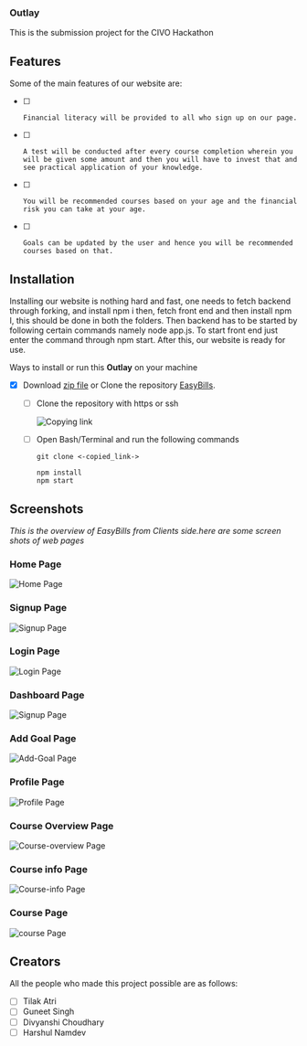 ### Outlay
This is the submission project for the CIVO Hackathon 

## Features
Some of the main features of our website are:
  - [ ] 	Financial literacy will be provided to all who sign up on our page.
  - [ ] 	A test will be conducted after every course completion wherein you will be given some amount and then you will have to invest that and see practical application of your knowledge.
  - [ ] 	You will be recommended courses based on your age and the financial risk you can take at your age.
  - [ ] 	Goals can be updated by the user and hence you will be recommended courses based on that.


## Installation

Installing our website is nothing hard and fast, one needs to fetch backend through forking, and install npm i then, fetch front end and then install npm I, this should be done in both the folders. Then backend has to be started by following certain commands namely node app.js. To start front end just enter the command through npm start. After this, our website is ready for use.

Ways to install or run this **Outlay** on your
machine 

- [x] Download [zip file](https://github.com/Guneetsinghtuli/Outlay.git) or Clone the repository [EasyBills](https://github.com/Guneetsinghtuli/Outlay.git). 

  - [ ] Clone the repository with https or ssh
    
    ![Copying link](public/linkcopy.png)

  - [ ] Open Bash/Terminal and run the following  commands

        
        git clone <-copied_link->
        
        npm install
        npm start


## Screenshots

_This is the overview of EasyBills from Clients side.here are some screen shots of web pages_

### Home Page

 ![Home Page](public/home-page.png)

### Signup Page

 ![Signup Page](public/Signup-page.png)

### Login Page

 ![Login Page](public/Login-page.png)

 ### Dashboard Page

 ![Signup Page](public/Signup-page.png)

  ### Add Goal Page

 ![Add-Goal Page](public/Add-goal-page.png)

  ### Profile Page

 ![Profile Page](public/Profile-page.png)

  ### Course Overview Page

 ![Course-overview Page](public/Course-overview-page.png)

  ### Course info Page

 ![Course-info Page](public/Course-info-page.png)

   ### Course Page

 ![course Page](public/Course-page.png)


## Creators

All the people who made this project possible are as follows:
  - [ ]	Tilak Atri
  - [ ]	Guneet Singh
  - [ ]	Divyanshi Choudhary
  - [ ]	Harshul Namdev